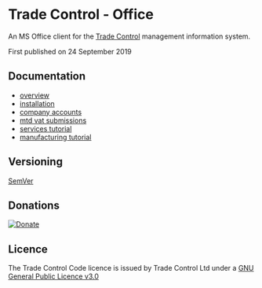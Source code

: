 # Trade Control - Office

An MS Office client for the [Trade Control](https://tradecontrol.github.io) management information system.

First published on 24 September 2019

## Documentation

- [overview](https://tradecontrol.github.io/app)
- [installation](https://tradecontrol.github.io/tutorials/installing-office)
- [company accounts](https://tradecontrol.github.io/tutorials/balance-sheet)
- [mtd vat submissions](https://tradecontrol.github.io/tutorials/digital-tax)
- [services tutorial](https://tradecontrol.github.io/tutorials/services)
- [manufacturing tutorial](https://tradecontrol.github.io/tutorials/manufacturing)

## Versioning

[SemVer](http://semver.org/)

## Donations

[![Donate](https://www.paypalobjects.com/en_US/i/btn/btn_donate_SM.gif)](https://www.paypal.com/cgi-bin/webscr?cmd=_s-xclick&hosted_button_id=C55YGUTBJ4N36)

## Licence

The Trade Control Code licence is issued by Trade Control Ltd under a [GNU General Public Licence v3.0](https://www.gnu.org/licenses/gpl-3.0.en.html) 





